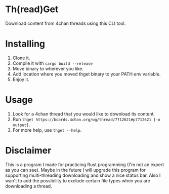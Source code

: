 # Th(read)Get
Download content from 4chan threads using this CLI tool.

# Installing
1. Clone it.
2. Compile it with `cargo build --release`
3. Move binary to wherever you like.
4. Add location where you moved thget binary to your PATH env variable.
5. Enjoy it.

# Usage
1. Look for a 4chan thread that you would like to download its content.
2. Run `thget https://boards.4chan.org/wg/thread/7712621#p7712621 [-o output]`.
3. For more help, use `thget --help`.

# Disclaimer
This is a program I made for practicing Rust programming (I'm not an expert as you can see).
Maybe in the future I will upgrade this program for supporting multi-threading downloading and
show a nice status bar. Also I wan't to add the possibility to exclude certain file types when
you are downloading a thread.

